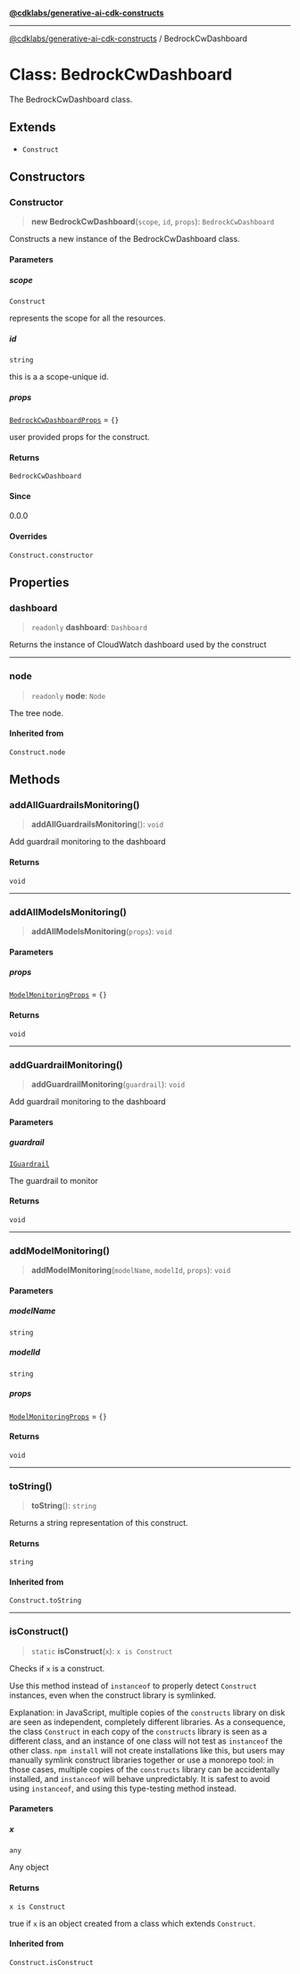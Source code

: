 [**@cdklabs/generative-ai-cdk-constructs**](../README.md)

***

[@cdklabs/generative-ai-cdk-constructs](../README.md) / BedrockCwDashboard

# Class: BedrockCwDashboard

The BedrockCwDashboard class.

## Extends

- `Construct`

## Constructors

### Constructor

> **new BedrockCwDashboard**(`scope`, `id`, `props`): `BedrockCwDashboard`

Constructs a new instance of the BedrockCwDashboard class.

#### Parameters

##### scope

`Construct`

represents the scope for all the resources.

##### id

`string`

this is a a scope-unique id.

##### props

[`BedrockCwDashboardProps`](../interfaces/BedrockCwDashboardProps.md) = `{}`

user provided props for the construct.

#### Returns

`BedrockCwDashboard`

#### Since

0.0.0

#### Overrides

`Construct.constructor`

## Properties

### dashboard

> `readonly` **dashboard**: `Dashboard`

Returns the instance of CloudWatch dashboard used by the construct

***

### node

> `readonly` **node**: `Node`

The tree node.

#### Inherited from

`Construct.node`

## Methods

### addAllGuardrailsMonitoring()

> **addAllGuardrailsMonitoring**(): `void`

Add guardrail monitoring to the dashboard

#### Returns

`void`

***

### addAllModelsMonitoring()

> **addAllModelsMonitoring**(`props`): `void`

#### Parameters

##### props

[`ModelMonitoringProps`](../interfaces/ModelMonitoringProps.md) = `{}`

#### Returns

`void`

***

### addGuardrailMonitoring()

> **addGuardrailMonitoring**(`guardrail`): `void`

Add guardrail monitoring to the dashboard

#### Parameters

##### guardrail

[`IGuardrail`](../@cdklabs/namespaces/bedrock/interfaces/IGuardrail.md)

The guardrail to monitor

#### Returns

`void`

***

### addModelMonitoring()

> **addModelMonitoring**(`modelName`, `modelId`, `props`): `void`

#### Parameters

##### modelName

`string`

##### modelId

`string`

##### props

[`ModelMonitoringProps`](../interfaces/ModelMonitoringProps.md) = `{}`

#### Returns

`void`

***

### toString()

> **toString**(): `string`

Returns a string representation of this construct.

#### Returns

`string`

#### Inherited from

`Construct.toString`

***

### isConstruct()

> `static` **isConstruct**(`x`): `x is Construct`

Checks if `x` is a construct.

Use this method instead of `instanceof` to properly detect `Construct`
instances, even when the construct library is symlinked.

Explanation: in JavaScript, multiple copies of the `constructs` library on
disk are seen as independent, completely different libraries. As a
consequence, the class `Construct` in each copy of the `constructs` library
is seen as a different class, and an instance of one class will not test as
`instanceof` the other class. `npm install` will not create installations
like this, but users may manually symlink construct libraries together or
use a monorepo tool: in those cases, multiple copies of the `constructs`
library can be accidentally installed, and `instanceof` will behave
unpredictably. It is safest to avoid using `instanceof`, and using
this type-testing method instead.

#### Parameters

##### x

`any`

Any object

#### Returns

`x is Construct`

true if `x` is an object created from a class which extends `Construct`.

#### Inherited from

`Construct.isConstruct`
